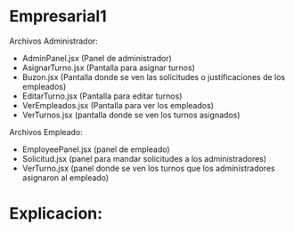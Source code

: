 # Empresarial1

Archivos Administrador:

- AdminPanel.jsx (Panel de administrador)
- AsignarTurno.jsx (Pantalla para asignar turnos)
- Buzon.jsx (Pantalla donde se ven las solicitudes o justificaciones de los empleados)
- EditarTurno.jsx (Pantalla para editar turnos)
- VerEmpleados.jsx (Pantalla para ver los empleados)
- VerTurnos.jsx (pantalla donde se ven los turnos asignados)


Archivos Empleado:
- EmployeePanel.jsx (panel de empleado)
- Solicitud.jsx (panel para mandar solicitudes a los administradores)
- VerTurno.jsx (panel donde se ven los turnos que los administradores asignaron al empleado)



# Explicacion: 



  



